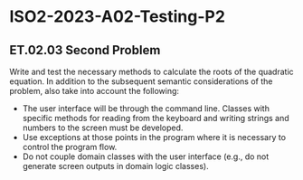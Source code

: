 # ISO2-2023-A02-Testing-P2

## ET.02.03 Second Problem
Write and test the necessary methods to calculate the roots of the quadratic equation. In 
addition to the subsequent semantic considerations of the problem, also take into account the 
following:
* The user interface will be through the command line. Classes with specific methods for 
reading from the keyboard and writing strings and numbers to the screen must be 
developed.
* Use exceptions at those points in the program where it is necessary to control the 
program flow.
* Do not couple domain classes with the user interface (e.g., do not generate screen 
outputs in domain logic classes).
